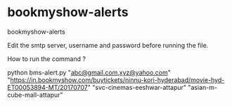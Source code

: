 # bookmyshow-alerts
bookmyshow-alerts

Edit the smtp server, username and password before running the file.

How to run the command ?

python bms-alert.py "abc@gmail.com,xyz@yahoo.com" "https://in.bookmyshow.com/buytickets/ninnu-kori-hyderabad/movie-hyd-ET00053894-MT/20170707" "svc-cinemas-eeshwar-attapur" "asian-m-cube-mall-attapur"
